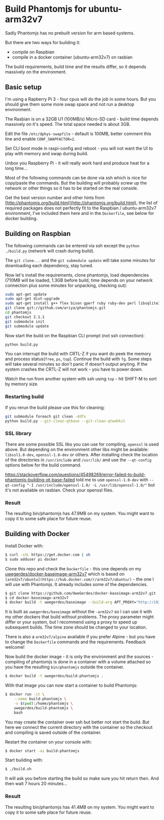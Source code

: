 # Build Phantomjs for ubuntu-arm32v7

Sadly Phantomjs has no prebuilt version for arm based systems.

But there are two ways for building it:

- compile on Raspbian
- compile in a docker container (ubuntu-arm32v7) on rasbian

The build requirements, build time and the results differ, so it depends massively on the environment.

## Basic setup

I'm using a Rapberry Pi 3 - four cpus will do the job in some hours. But you should give them some more swap space and not run a desktop environment.

The Rasbian is on a 32GB U1 (100MB/s) Micro-SD card - build time depends massively on it's speed. The total space needed is about 3GB.

Edit the file `/etc/dphys-swapfile` - default is 100MB, better comment this line and enable `CONF_SWAPFACTOR=2`.

Set CLI boot mode in raspi-config and reboot - you will not want the UI to play with memory and swap during build.

Unbox you Raspberry Pi - it will really work hard and produce heat for a long time...

Most of the following commands can be done via ssh which is nice for copy/paste the commands. But the building will probably screw up the network or other things so it has to be started on the real console.

Get the best version number and other hints from [http://phantomjs.org/build.html](http://phantomjs.org/build.html), the list of required packages does not perfectly fit to the Raspbian / ubuntu-arm32v7 environment, I've included them here and in the `Dockerfile`, see below for docker building.

## Building on Raspbian

The following commands can be entered via ssh except the `python ./build.py` (network will crash during build).

The `git clone...` and the `git submodule update` will take some minutes for downloading each dependency, stay tuned.

Now let's install the requirements, clone phantomjs, load dependencies (710MB will be loaded, 1.3GB before build, time depends on your network connection plus some minutes for unpacking, checking out):

```bash
sudo apt-get update
sudo apt-get dist-upgrade
sudo apt-get install g++ flex bison gperf ruby ruby-dev perl libsqlite3-dev libfontconfig1-dev icu-doc libicu-dev libfreetype6 libssl-dev libpng-dev libjpeg8-dev ttf-mscorefonts-installer fontconfig build-essential chrpath git-core libfreetype6-dev openssl
git clone git://github.com/ariya/phantomjs.git
cd phantomjs
git checkout 2.1.1
git submodule init
git submodule update
```

Now start the build on the Raspbian CLI prompt (not ssh connection):

```bash
python build.py
```

You can interrupt the build with CRTL-Z if you want do peek the memory and process status(`free`, `ps`, `top`). Continue the build with `fg`. Some steps will take several minutes so don't panic if doesn't output anyting. If the system crashes the CRTL-Z will not work - you have to power down.

Watch the run from another system with ssh using `top` - hit SHIFT-M to sort by memory size.

### Restarting build

If you rerun the build please use this for cleaning:

```bash
git submodule foreach git clean -ddfx
python build.py --git-clean-qtbase --git-clean-qtwebkit
```

### SSL library

There are some possible SSL libs you can use for compiling, `openssl` is used above. But depending on the environment other libs might be available: `libssl1.0-dev`, `openssl-1.0-dev` or others. After installing check the location of the directories in `/usr/include` and `/usr/lib/` and use the `--qt-config` options below for the build command.

https://stackoverflow.com/questions/45498269/error-failed-to-build-phantomjs-building-qt-base-failed told me to use `openssl-1.0-dev` with `--qt-config "-I /usr/include/openssl-1.0/ -L /usr/lib/openssl-1.0/"` but it's not available on rasbian. Check your openssl files.

### Result

The resulting bin/phantomjs has 47.9MB on my system. You might want to copy it to some safe place for future reuse.

## Building with Docker

Install Docker with:

```bash
$ curl -sSL https://get.docker.com | sh
$ sudo adduser pi docker
```

Clone this repo and check the `Dockerfile` - this one depends on my [uwegerdes/docker-baseimage-arm32v7](https://github.com/UweGerdes/docker-baseimage-arm32v7) which is based on `[arm32v7/ubuntu](https://hub.docker.com/r/arm32v7/ubuntu/)` - the one I will use with Phantomjs. It already includes some of the dependencies.

```bash
$ git clone https://github.com/UweGerdes/docker-baseimage-arm32v7.git
$ cd docker-baseimage-arm32v7
$ docker build -t uwegerdes/baseimage --build-arg APT_PROXY="http://192.168.1.18:3142" --build-arg TZ="Europe/Berlin" .
```

It is built as `uwegerdes/baseimage` without the `-arm32v7` so I can use it with my other dockers that build without problems. The proxy parameter might differ or your system, but I recommend using a proxy to speed up subsequent builds. The time zone should be changed to your location.

There is also a `arm32v7/alpine` available if you prefer Alpine - but you have to change the `Dockerfile` commands and the requirements. Feedback welcome!

Now build the docker image - it is only the environment and the sources - compiling of phantomjs is done in a container with a volume attached so you have the resulting `bin/phantomjs` outside the container.

```bash
$ docker build -t uwegerdes/build-phantomjs .
```

With that image you can now start a container to build Phantomjs:

```bash
$ docker run -it \
	--name build-phantomjs \
	-v $(pwd):/home/phantomjs \
	uwegerdes/build-phantomjs \
	bash
```

You may create the container over ssh but better not start the build. But here we connect the current directory with the container so the checkout and compiling is saved outside of the container.

Restart the container on your console with:

```bash
$ docker start -ai build-phantomjs
```

Start building with:

```bash
$ ./build.sh
```

It will ask you before starting the build so make sure you hit return then. And then wait 7 hours 20 minutes...

### Result

The resulting bin/phantomjs has 41.4MB on my system. You might want to copy it to some safe place for future reuse.

